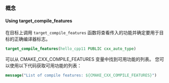 ### 概念

#### Using target_compile_features

在目标上调用 `target_compile_features` 函数将查看传入的功能并确定要用于目标的正确编译器标志。

```cmake
target_compile_features(hello_cpp11 PUBLIC cxx_auto_type)
```

可以从 CMAKE_CXX_COMPILE_FEATURES 变量中找到可用功能的列表。 您可以使用以下代码获取可用功能的列表：

```cmake
message("List of compile features: ${CMAKE_CXX_COMPILE_FEATURES}")
```

